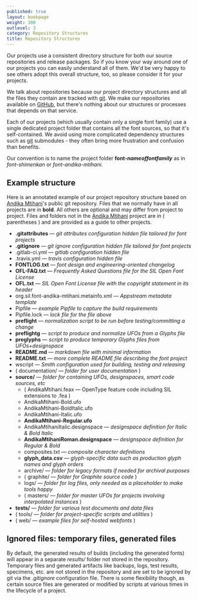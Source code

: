 ```yaml
---
published: true
layout: bookpage
weight: 300
outlevel: 3
category: Repository Structures
title: Repository Structures
---
```


Our projects use a consistent directory structure for both our source repositories and release packages. So if you know your way around one of our projects you can easily understand all of them. We'd be very happy to see others adopt this overall structure, too, so please consider it for your projects.

We talk about repositories because our project directory structures and all the files they contain are tracked with [git]. We make our repositories available on [GitHub], but there's nothing about our structures or processes that depends on that service.

Each of our projects (which usually contain only a single font family) use a single dedicated project folder that contains all the font sources, so that it's self-contained. We avoid using more complicated dependency structures such as [git] submodules - they often bring more frustration and confusion than benefits.

Our convention is to name the project folder __font-*nameoffontfamily*__ as in *font-shimenkan* or *font-andika-mtihani*.

## Example structure

Here is an annotated example of our project repository structure based on [Andika Mtihani]'s public git repository. Files that we normally have in all projects are in __bold__. All others are optional and may differ from project to project. Files and folders not in the [Andika Mtihani] project are in ( parentheses ) and are provided as a guide to other projects.

- __.gitattributes__ — *git attributes configuration hidden file tailored for font projects*
- __.gitignore__ — *git ignore configuration hidden file tailored for font projects*
- .gitlab-ci.yml — *gitlab configuration hidden file*
- .travis.yml — *travis configuration hidden file*
- __FONTLOG.txt__ — *font design and engineering-oriented changelog*
- __OFL-FAQ.txt__ — *Frequently Asked Questions file for the SIL Open Font License*
- __OFL.txt__ — *SIL Open Font License file with the copyright statement in its header*
- org.sil.font-andika-mtihani.metainfo.xml — *Appstream metadata template*
- Pipfile — *example Pipfile to capture the build requirements*
- Pipfile.lock — *lock file for the file above*
- __preflight__ — *normalization script to be run before testing/committing a change*
- __preflightg__ — *script to produce and normalize UFOs from a Glyphs file*
- __preglyphs__ — *script to produce temporary Glyphs files from UFOs+designspace*
- __README.md__ — *markdown file with minimal information*
- __README.txt__ — *more complete README file describing the font project*
- wscript — *Smith configuration used for building, testing and releasing*
- ( documentation/ — *folder for user documentation* )
- __source/__ — *folder for containing UFOs, designspaces, smart code sources, etc*
  - ( AndikaMtihani.feax — OpenType feature code including SIL extensions to .fea )
  - AndikaMtihani-Bold.ufo
  - AndikaMtihani-BoldItalic.ufo
  - AndikaMtihani-Italic.ufo
  - __AndikaMtihani-Regular.ufo__
  - AndikaMtihaniItalic.designspace — *designspace definition for Italic & Bold Italic*
  - __AndikaMtihaniRoman.designspace__ — *designspace definition for Regular & Bold*
  - composites.txt — *composite character definitions*
  - __glyph_data.csv__ — *glyph-specific data such as production glyph names and glyph orders*
  - archive/ — *folder for legacy formats if needed for archival purposes*
  - ( graphite/ — *folder for Graphite source code* )
  - logs/ — *folder for log files, only needed as a placeholder to make tools happy*
  - ( masters/ — *folder for master UFOs for projects involving interpolated instances* )
- __tests/__ — *folder for various test documents and data files*
- ( tools/ — *folder for project-specific scripts and utilities* )
- ( web/ — *example files for self-hosted webfonts* )

## Ignored files: temporary files, generated files ###

By default, the generated results of builds (including the generated fonts) will appear in a separate *results/* folder not stored in the repository. Temporary files and generated artifacts like backups, logs, test results, specimens, etc. are not stored in the repository and are set to be ignored by git via the *.gitignore* configuration file. There is some flexibility though, as certain source files are generated or modified by scripts at various times in the lifecycle of a project.

[git]: https://git-scm.com/
[GitHub]: https://github.com/
[Andika Mtihani]: https://github.com/silnrsi/font-andika-mtihani
